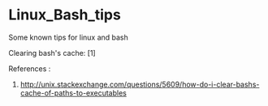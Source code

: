 # Linux_Bash_tips
Some known tips for linux and bash


Clearing bash's cache: [1]



References :

1. http://unix.stackexchange.com/questions/5609/how-do-i-clear-bashs-cache-of-paths-to-executables

